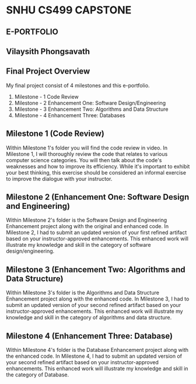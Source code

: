 # SNHU CS499 CAPSTONE
## E-PORTFOLIO

## Vilaysith Phongsavath

## Final Project Overview

My final project consist of  4 milestones and this e-portfolio.

1. Milestone - 1 Code Review
2. Milestone - 2 Enhancement One: Software Design/Engineering
3. Milestone - 3 Enhancement Two: Algorithms and Data Structure
4. Milestone - 4 Enhancement Three: Databases

## Milestone 1 (Code Review)
Within Milestone 1's folder you will find the code review in video. In Milestone 1, I will thoroughly review the code that relates to various computer science categories. You will then talk about the code's weaknesses and how to improve its efficiency. While it's important to exhibit your best thinking, this exercise should be considered an informal exercise to improve the dialogue with your instructor.

## Milestone 2 (Enhancement One: Software Design and Engineering)
Within Milestone 2's folder is the Software Design and Engineering Enhancement project along with the original and enhanced code. In Milestone 2, I had to submit an updated version of your first refined artifact based on your instructor-approved enhancements. This enhanced work will illustrate my knowledge and skill in the category of software design/engineering.

## Milestone 3 (Enhancement Two: Algorithms and Data Structure)
Within Milestone 3's folder is the Algorithms and Data Structure Enhancement project along with the enhanced code. In Milestone 3, I had to submit an updated version of your second refined artifact based on your instructor-approved enhancements. This enhanced work will illustrate my knowledge and skill in the category of algorithms and data structure.

## Milestone 4 (Enhancement Three: Database)
Within Milestone 4's folder is the Database Enhancement project along with the enhanced code. In Milestone 4, I had to submit an updated version of your second refined artifact based on your instructor-approved enhancements. This enhanced work will illustrate my knowledge and skill in the category of Database.




